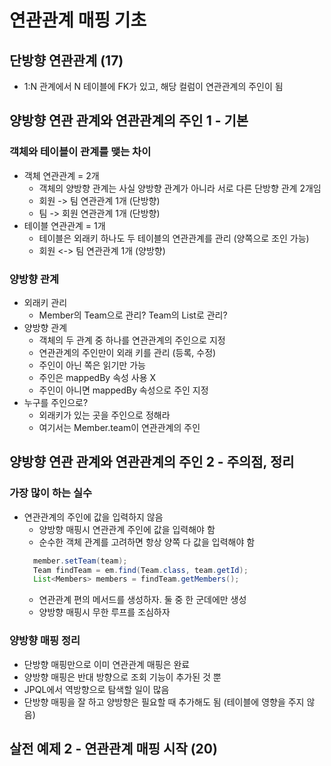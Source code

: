 # 연관관계 매핑 기초

## 단방향 연관관계 (17)
- 1:N 관계에서 N 테이블에 FK가 있고, 해당 컬럼이 연관관계의 주인이 됨

## 양방향 연관 관계와 연관관계의 주인 1 - 기본
### 객체와 테이블이 관계를 맺는 차이
- 객체 연관관계 = 2개
    - 객체의 양방향 관계는 사실 양방향 관계가 아니라 서로 다른 단방향 관계 2개임
    - 회원 -> 팀 연관관계 1개 (단방향)
    - 팀 -> 회원 연관관계 1개 (단방향)
- 테이블 연관관계 = 1개
    - 테이블은 외래키  하나도 두 테이블의 연관관계를 관리 (양쪽으로 조인 가능)
    - 회원 <-> 팀 연관관계 1개 (양방향)

### 양방향 관계
- 외래키 관리
    - Member의 Team으로 관리? Team의 List<Member>로 관리?
- 양방향 관계      
    - 객체의 두 관계 중 하나를 연관관계의 주인으로 지정
    - 연관관계의 주인만이 외래 키를 관리 (등록, 수정)
    - 주인이 아닌 쪽은 읽기만 가능
    - 주인은 mappedBy 속성 사용 X
    - 주인이 아니면 mappedBy 속성으로 주인 지정
- 누구를 주인으로?
    - 외래키가 있는 곳을 주인으로 정해라
    - 여기서는 Member.team이 연관관계의 주인

## 양방향 연관 관계와 연관관계의 주인 2 - 주의점, 정리
### 가장 많이 하는 실수
- 연관관계의 주인에 값을 입력하지 않음
  - 양방향 매핑시 연관관계 주인에 값을 입력해야 함
  - 순수한 객체 관계를 고려하면 항상 양쪽 다 값을 입력해야 함
  ```java
    member.setTeam(team); 
    Team findTeam = em.find(Team.class, team.getId);
    List<Members> members = findTeam.getMembers();
  ```
  - 연관관계 편의 메서드를 생성하자. 둘 중 한 군데에만 생성
  - 양방향 매핑시 무한 루프를 조심하자
  
### 양방향 매핑 정리
- 단방향 매핑만으로 이미 연관관계 매핑은 완료
- 양방향 매핑은 반대 방향으로 조회 기능이 추가된 것 뿐
- JPQL에서 역방향으로 탐색할 일이 많음
- 단방향 매핑을 잘 하고 양방향은 필요할 때 추가해도 됨 (테이블에 영향을 주지 않음)

## 살전 예제 2 - 연관관계 매핑 시작 (20)
